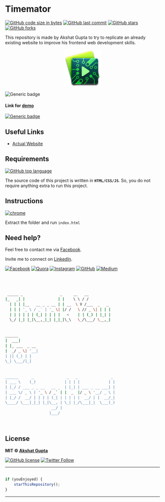 # Timemator

[![GitHub code size in bytes](https://img.shields.io/github/languages/code-size/akshatvg/Timemator?logo=github&style=social)](https://github.com/akshatvg/) [![GitHub last commit](https://img.shields.io/github/last-commit/akshatvg/Timemator?style=social&logo=git)](https://github.com/akshatvg/) [![GitHub stars](https://img.shields.io/github/stars/akshatvg/Timemator?style=social)](https://github.com/akshatvg/Timemator/stargazers) [![GitHub forks](https://img.shields.io/github/forks/akshatvg/Timemator?style=social&logo=git)](https://github.com/akshatvg/Timemator/network)

This repository is made by Akshat Gupta to try to replicate an already existing website to improve his frontend web development skills.

<p align="center">
<a href="https://timemator.akshatvg.com">
<img src="https://github.com/akshatvg/Timemator/blob/master/Assets/app-icon-64%402x.png" width="120px" height="120px" alt="Timemator Logo"/>
</a>
</p>

![Generic badge](https://img.shields.io/badge/timemator-clone-orange) 

#### Link for [demo](https://timemator.akshatvg.com) 
[![Generic badge](https://img.shields.io/badge/view-demo-orange)](https://timemator.akshatvg.com)

## Useful Links

- [Actual Website](https://timemator.com)

## Requirements

[![GitHub top language](https://img.shields.io/github/languages/top/akshatvg/Timemator?logo=html&style=social)](https://github.com/akshatvg/)

The source code of this project is written in **`HTML/CSS/JS`**. So, you do not require anything extra to run this project.

## Instructions

[![chrome](https://img.shields.io/badge/Open-index.html-lightgrey.svg?logo=google-chrome&style=popout&logoColor=red)](https://timemator.akshatvg.com)

Extract the folder and run `index.html`


## Need help?


Feel free to contact me via [Facebook](https://www.facebook.com/akshatvg).

Invite me to connect on [LinkedIn](https://www.linkedin.com/in/akshatvg/).

[![Facebook](https://img.shields.io/badge/Facebook-add-blue.svg?logo=facebook&logoColor=white)](https://www.facebook.com/akshatvg) [![Quora](https://img.shields.io/badge/Quora-ask-red.svg?logo=quora)](https://www.quora.com/profile/Akshat-Gupta-279) [![Instagram](https://img.shields.io/badge/Instagram-follow-purple.svg?logo=instagram&logoColor=white)](https://www.instagram.com/akshatvg/) [![GitHub](https://img.shields.io/badge/Snapchat-add-yellow.svg?logo=snapchat&logoColor=white)](https://www.snapchat.com/add/akshatvg) [![Medium](https://img.shields.io/badge/Medium-follow-black.svg?logo=medium&logoColor=white)](https://medium.com/@akshatvg)


```bash



 _____ _                 _     __   __            
|_   _| |               | |    \ \ / /            
  | | | |__   __ _ _ __ | | __  \ V /___  _   _   
  | | | '_ \ / _` | '_ \| |/ /   \ // _ \| | | |  
  | | | | | | (_| | | | |   <    | | (_) | |_| |  
  \_/ |_| |_|\__,_|_| |_|_|\_\   \_/\___/ \__,_|  
                                                  
                                                  
______                                            
|  ___|                                           
| |_ ___  _ __                                    
|  _/ _ \| '__|                                   
| || (_) | |                                      
\_| \___/|_|                                      
                                                  
                                                  
______      _               _   _               _ 
| ___ \    (_)             | | | |             | |
| |_/ / ___ _ _ __   __ _  | |_| | ___ _ __ ___| |
| ___ \/ _ \ | '_ \ / _` | |  _  |/ _ \ '__/ _ \ |
| |_/ /  __/ | | | | (_| | | | | |  __/ | |  __/_|
\____/ \___|_|_| |_|\__, | \_| |_/\___|_|  \___(_)
                     __/ |                        
                    |___/                         

 


```

## License

**MIT &copy; [Akshat Gupta](https://github.com/akshatvg/Timemator/blob/master/LICENSE)**

[![GitHub license](https://img.shields.io/github/license/akshatvg/Timemator?style=social&logo=github)](https://github.com/akshatvg/Timemator/blob/master/LICENSE) [![Twitter Follow](https://img.shields.io/twitter/follow/akshatvg?style=social)](https://twitter.com/akshatvg)

---------

```javascript

if (youEnjoyed) {
    starThisRepository();
}

```

-----------
